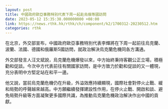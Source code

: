 ```yaml
---
layout: post
title: 中國政府歐亞事務特別代表下周一起赴烏俄等國訪問
date: 2023-05-12 15:35:38.000000000 +08:00
link: https://news.rthk.hk/rthk/ch/component/k2/1700312-20230512.htm
categories: rthk
---
```


在北京，外交部宣布，中國政府歐亞事務特別代表李輝將在下周一起前往烏克蘭、波蘭、法國、德國和俄羅斯5國訪問，就政治解決烏克蘭危機同各方溝通。

外交部發言人汪文斌說，烏克蘭危機爆發以來，中方始終秉持客觀公正立場，積極勸和促談。今次中方代表前往有關國家訪問，是中方致力於勸和促談的又一體現，充分表明中方堅定站在和平一邊。

他又說，當前烏克蘭危機仍在升級，外溢效應持續顯現，國際社會對停火止戰、緩和局勢的呼聲越來越高。中方願繼續發揮建設性作用，在停火止戰、開啟和談、避免局勢升級等方面凝聚更多國際共識，為推動烏克蘭危機政治解決作出中國的貢獻。
